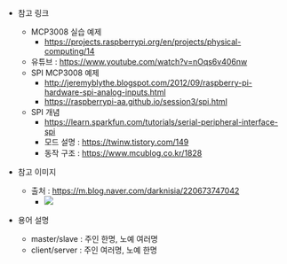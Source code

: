 * 참고 링크
  - MCP3008 실습 예제
    - https://projects.raspberrypi.org/en/projects/physical-computing/14
  - 유튜브 : https://www.youtube.com/watch?v=nOqs6v406nw
  - SPI MCP3008 예제
    - http://jeremyblythe.blogspot.com/2012/09/raspberry-pi-hardware-spi-analog-inputs.html
    - https://raspberrypi-aa.github.io/session3/spi.html
  - SPI 개념
    - https://learn.sparkfun.com/tutorials/serial-peripheral-interface-spi
    - 모드 설명 : https://twinw.tistory.com/149
    - 동작 구조 : https://www.mcublog.co.kr/1828
    
* 참고 이미지
  - 출처 : https://m.blog.naver.com/darknisia/220673747042
    - ![](https://mblogthumb-phinf.pstatic.net/20160404_136/darknisia_1459734676407XNY6R_PNG/1.png?type=w2)

* 용어 설명
  - master/slave : 주인 한명, 노예 여러명
  - client/server : 주인 여러명, 노예 한명
